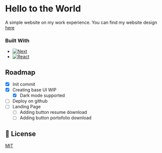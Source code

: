 <a name="readme-top"></a>
# Hello to the World

A simple website on my work experience. You can find my website design [here](https://www.figma.com/file/OnQMiDeaBxSQjkiQWNpYcq/My-Hello-World-Website?node-id=20%3A2&t=APvZLI36oWtBy2mE-1) 

### Built With

* [![Next][Next.js]][Next-url]
* [![React][React.js]][React-url]

<!-- ROADMAP -->
## Roadmap

- [x] Init commit
- [x] Creating base UI WIP
    - [x] Dark mode supported
- [ ] Deploy on github
- [ ] Landing Page
    - [ ] Adding button resume download
    - [ ] Adding button portofolio download

## 📝 License

[MIT](https://choosealicense.com/licenses/mit/)


<!-- MARKDOWN LINKS & IMAGES -->
<!-- https://www.markdownguide.org/basic-syntax/#reference-style-links -->
[Next.js]: https://img.shields.io/badge/next.js-000000?style=for-the-badge&logo=nextdotjs&logoColor=white
[Next-url]: https://nextjs.org/
[React.js]: https://img.shields.io/badge/React-20232A?style=for-the-badge&logo=react&logoColor=61DAFB
[React-url]: https://reactjs.org/